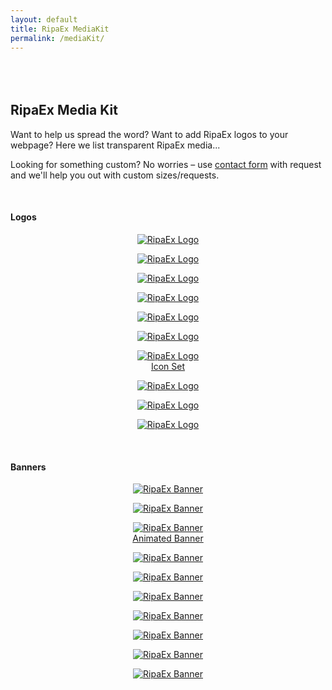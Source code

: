 ```yaml
---
layout: default
title: RipaEx MediaKit
permalink: /mediaKit/
---
```


<div id="mediaKit" />

<div class="index-features" data-scroll style="margin: 80px auto 0; max-width: 1400px;">
    <section class="container">
        <div class="row">
            <div class="col-12">
                <div class="header center">
                    <h2>RipaEx Media Kit</h2>
                    <p>
                        Want to help us spread the word? Want to add RipaEx logos to your webpage? Here we list transparent RipaEx media... 
                    </p>
                    <p>
                        Looking for something custom? No worries – use <a href="/contact">contact form</a> with request and we'll help you out with custom sizes/requests.
                    </p>
                </div>
            </div>
        </div>
        <div class="row">
            <div class="col-12">
                <div class="header">
                  <br/>
                  <h4>Logos</h4>
                  <div class="row">
                    <div class="col-sm nevenMediaKit">
                      <p style="text-align: center;">
                        <a href="{{site.baseurl}}/images/mediaKit/logos/logoWhite.jpg" target="_new">
                            <img alt="RipaEx Logo" title="RipaEx Logo" class="nspImageMediaKit" src="{{site.baseurl}}/images/mediaKit/logos/logoWhite.jpg">
                        </a>
                      </p>
                    </div>
                    <div class="col-sm nevenMediaKit">
                      <p style="text-align: center;">
                        <a href="{{site.baseurl}}/images/mediaKit/logos/logoBlack.jpg" target="_new">
                            <img alt="RipaEx Logo" title="RipaEx Logo" class="nspImageMediaKit" src="{{site.baseurl}}/images/mediaKit/logos/logoBlack.jpg">
                        </a>
                      </p>
                    </div>
                    <div class="col-sm nevenMediaKit">
                      <p style="text-align: center;">
                        <a href="{{site.baseurl}}/images/mediaKit/logos/logoTransparent_Name.png" target="_new">
                            <img alt="RipaEx Logo" title="RipaEx Logo" class="nspImageMediaKit" src="{{site.baseurl}}/images/mediaKit/logos/logoTransparent_Name.png"> 
                        </a>
                      </p>
                    </div>
                    <div class="col-sm nevenMediaKit">
                      <p style="text-align: center;">
                        <a href="{{site.baseurl}}/images/mediaKit/logos/RipaEx_logo_300x170.png" target="_new">
                            <img alt="RipaEx Logo" title="RipaEx Logo" class="nspImageMediaKit" src="{{site.baseurl}}/images/mediaKit/logos/RipaEx_logo_300x170.png">
                        </a>
                      </p>
                    </div>
                    <div class="col-sm nevenMediaKit">
                      <p style="text-align: center;">
                        <a href="{{site.baseurl}}/images/mediaKit/logos/RIPA_light_mini.jpg" target="_new">
                            <img alt="RipaEx Logo" title="RipaEx Logo" class="nspImageMediaKit" src="{{site.baseurl}}/images/mediaKit/logos/RIPA_light_mini.jpg">
                        </a>
                      </p>
                    </div>
                  </div>
                  <div class="row">
                    <div class="col-sm nevenMediaKit">
                      <p style="text-align: center;">
                        <a href="{{site.baseurl}}/images/mediaKit/logos/RIPA_light_mini_transparent.png" target="_new">
                            <img alt="RipaEx Logo" title="RipaEx Logo" class="nspImageMediaKit" src="{{site.baseurl}}/images/mediaKit/logos/RIPA_light_mini_transparent.png">
                        </a>
                      </p>
                    </div>
                    <div class="col-sm nevenMediaKit">
                      <p style="text-align: center;">
                        <a href="{{site.baseurl}}/images/mediaKit/logos/iconSet.zip" target="_new">
                            <img alt="RipaEx Logo" title="RipaEx Logo" class="nspImageMediaKit" src="{{site.baseurl}}/images/mediaKit/logos/iconSet.png"><br />
                            Icon Set
                        </a>
                      </p>
                    </div>
                    <div class="col-sm nevenMediaKit">
                      <p style="text-align: center;">
                        <a href="{{site.baseurl}}/images/mediaKit/logos/logo4.jpg" target="_new">
                            <img alt="RipaEx Logo" title="RipaEx Logo" class="nspImageMediaKit" src="{{site.baseurl}}/images/mediaKit/logos/logo4.jpg"> 
                        </a>
                      </p>
                    </div>
                    <div class="col-sm nevenMediaKit">
                      <p style="text-align: center;">
                        <a href="{{site.baseurl}}/images/mediaKit/logos/logo8.jpg" target="_new">
                            <img alt="RipaEx Logo" title="RipaEx Logo" class="nspImageMediaKit" src="{{site.baseurl}}/images/mediaKit/logos/logo8.jpg">
                        </a>
                      </p>
                    </div>
                    <div class="col-sm nevenMediaKit">
                      <p style="text-align: center;">
                        <a href="{{site.baseurl}}/images/mediaKit/logos/logo7.jpg" target="_new">
                            <img alt="RipaEx Logo" title="RipaEx Logo" class="nspImageMediaKit" src="{{site.baseurl}}/images/mediaKit/logos/logo7.jpg">
                        </a>
                      </p>
                    </div>
                  </div>
                </div>
            </div>
        </div>
        <div class="row">
            <div class="col-12">
                <div class="header">
                  <br/>
                  <h4>Banners</h4>
                  <div class="row">
                    <div class="col-sm nevenMediaKit">
                      <p style="text-align: center;">
                        <a href="{{site.baseurl}}/images/mediaKit/banner/bitcointalk1.png" target="_new">
                            <img alt="RipaEx Banner" title="RipaEx Banner" class="nspImageMediaKit" src="{{site.baseurl}}/images/mediaKit/banner/bitcointalk1.png">
                        </a>
                      </p>
                    </div>
                    <div class="col-sm nevenMediaKit">
                      <p style="text-align: center;">
                        <a href="{{site.baseurl}}/images/mediaKit/banner/blogBanner3.png" target="_new">
                            <img alt="RipaEx Banner" title="RipaEx Banner" class="nspImageMediaKit" src="{{site.baseurl}}/images/mediaKit/banner/blogBanner3.png"> 
                        </a>
                      </p>
                    </div>
                    <div class="col-sm nevenMediaKit">
                      <p style="text-align: center;">
                        <a href="{{site.baseurl}}/images/mediaKit/banner/banner1.gif" target="_new">
                            <img alt="RipaEx Banner" title="RipaEx Banner" class="nspImageMediaKit" src="{{site.baseurl}}/images/mediaKit/banner/banner1.gif"><br />
                            Animated Banner
                        </a>
                      </p>
                    </div>
                    <div class="col-sm nevenMediaKit">
                      <p style="text-align: center;">
                        <a href="{{site.baseurl}}/images/mediaKit/banner/blogBannerBounty.jpg" target="_new">
                            <img alt="RipaEx Banner" title="RipaEx Banner" class="nspImageMediaKit" src="{{site.baseurl}}/images/mediaKit/banner/blogBannerBounty.jpg"> 
                        </a>
                      </p>
                    </div>
                    <div class="col-sm nevenMediaKit">
                      <p style="text-align: center;">
                        <a href="{{site.baseurl}}/images/mediaKit/banner/blogBannerDesktop.jpg" target="_new">
                            <img alt="RipaEx Banner" title="RipaEx Banner" class="nspImageMediaKit" src="{{site.baseurl}}/images/mediaKit/banner/blogBannerDesktop.jpg"> 
                        </a>
                      </p>
                    </div>
                  </div>
                  <div class="row">
                    <div class="col-sm nevenMediaKit">
                      <p style="text-align: center;">
                        <a href="{{site.baseurl}}/images/mediaKit/banner/blogBannerExplorer.jpg" target="_new">
                            <img alt="RipaEx Banner" title="RipaEx Banner" class="nspImageMediaKit" src="{{site.baseurl}}/images/mediaKit/banner/blogBannerExplorer.jpg">
                        </a>
                      </p>
                    </div>
                    <div class="col-sm nevenMediaKit">
                      <p style="text-align: center;">
                        <a href="{{site.baseurl}}/images/mediaKit/banner/blogBannerNode.jpg" target="_new">
                            <img alt="RipaEx Banner" title="RipaEx Banner" class="nspImageMediaKit" src="{{site.baseurl}}/images/mediaKit/banner/blogBannerNode.jpg">
                        </a>
                      </p>
                    </div>
                    <div class="col-sm nevenMediaKit">
                      <p style="text-align: center;">
                        <a href="{{site.baseurl}}/images/mediaKit/banner/blogBannerMobile.jpg" target="_new">
                            <img alt="RipaEx Banner" title="RipaEx Banner" class="nspImageMediaKit" src="{{site.baseurl}}/images/mediaKit/banner/blogBannerMobile.jpg"> 
                        </a>
                      </p>
                    </div>
                    <div class="col-sm nevenMediaKit">
                      <p style="text-align: center;">
                        <a href="{{site.baseurl}}/images/mediaKit/banner/blogBannerJS.jpg" target="_new">
                            <img alt="RipaEx Banner" title="RipaEx Banner" class="nspImageMediaKit" src="{{site.baseurl}}/images/mediaKit/banner/blogBannerJS.jpg"> 
                        </a>
                      </p>
                    </div>
                    <div class="col-sm nevenMediaKit">
                      <p style="text-align: center;">
                        <a href="{{site.baseurl}}/images/mediaKit/banner/blogBannerLite.jpg" target="_new">
                            <img alt="RipaEx Banner" title="RipaEx Banner" class="nspImageMediaKit" src="{{site.baseurl}}/images/mediaKit/banner/blogBannerLite.jpg"> 
                        </a>
                      </p>
                    </div>
                  </div>
                </div>
            </div>
        </div>
    </section>
</div>
